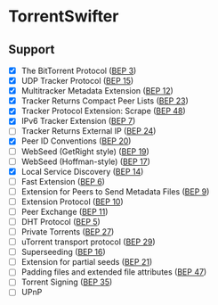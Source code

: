 # TorrentSwifter

## Support
- [x] The BitTorrent Protocol ([BEP 3](http://www.bittorrent.org/beps/bep_0003.html))
- [x] UDP Tracker Protocol ([BEP 15](http://www.bittorrent.org/beps/bep_0015.html))
- [x] Multitracker Metadata Extension ([BEP 12](http://www.bittorrent.org/beps/bep_0012.html))
- [x] Tracker Returns Compact Peer Lists ([BEP 23](http://www.bittorrent.org/beps/bep_0023.html))
- [x] Tracker Protocol Extension: Scrape ([BEP 48](http://www.bittorrent.org/beps/bep_0048.html))
- [x] IPv6 Tracker Extension ([BEP 7](http://www.bittorrent.org/beps/bep_0007.html))
- [ ] Tracker Returns External IP ([BEP 24](http://www.bittorrent.org/beps/bep_0024.html))
- [x] Peer ID Conventions ([BEP 20](http://www.bittorrent.org/beps/bep_0020.html))
- [ ] WebSeed (GetRight style) ([BEP 19](http://www.bittorrent.org/beps/bep_0019.html))
- [ ] WebSeed (Hoffman-style) ([BEP 17](http://www.bittorrent.org/beps/bep_0017.html))
- [x] Local Service Discovery ([BEP 14](http://www.bittorrent.org/beps/bep_0014.html))
- [ ] Fast Extension ([BEP 6](http://www.bittorrent.org/beps/bep_0006.html))
- [ ] Extension for Peers to Send Metadata Files ([BEP 9](http://www.bittorrent.org/beps/bep_0009.html))
- [ ] Extension Protocol ([BEP 10](http://www.bittorrent.org/beps/bep_0010.html))
- [ ] Peer Exchange ([BEP 11](http://www.bittorrent.org/beps/bep_0011.html))
- [ ] DHT Protocol ([BEP 5](http://www.bittorrent.org/beps/bep_0005.html))
- [ ] Private Torrents ([BEP 27](http://www.bittorrent.org/beps/bep_0027.html))
- [ ] uTorrent transport protocol ([BEP 29](http://www.bittorrent.org/beps/bep_0029.html))
- [ ] Superseeding ([BEP 16](http://www.bittorrent.org/beps/bep_0016.html))
- [ ] Extension for partial seeds ([BEP 21](http://www.bittorrent.org/beps/bep_0021.html))
- [ ] Padding files and extended file attributes ([BEP 47](http://www.bittorrent.org/beps/bep_0047.html))
- [ ] Torrent Signing ([BEP 35](http://www.bittorrent.org/beps/bep_0035.html))
- [ ] UPnP
